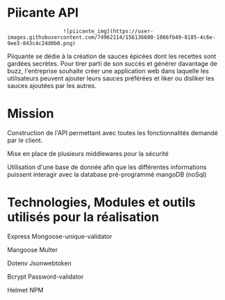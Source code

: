# Piicante API

                      ![piicante_img](https://user-images.githubusercontent.com/74962114/156136600-1866fb49-8185-4c6e-9ee3-843c4c24d0b0.png)




Piiquante se dédie à la création de sauces épicées dont les recettes sont gardées
secrètes. Pour tirer parti de son succès et générer davantage de buzz, l'entreprise
souhaite créer une application web dans laquelle les utilisateurs peuvent ajouter
leurs sauces préférées et liker ou disliker les sauces ajoutées par les autres.


# Mission

Construction de l'API permettant avec toutes les fonctionnalités demandé par le client.

Mise en place de plusieurs middlewares pour la sécurité

Utilisation d'une base de donnée afin que les différentes informations puissent interagir avec la database pré-programmé mangoDB (noSql)




# Technologies, Modules et outils utilisés pour la réalisation

Express                   Mongoose-unique-validator

Mangoose                  Multer

Dotenv                    Jsonwebtoken

Bcrypt                    Password-validator

Helmet                    NPM




